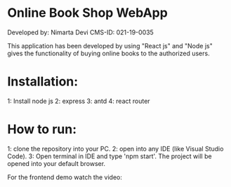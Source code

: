 # Online Book Shop WebApp

Developed by: Nimarta Devi 
CMS-ID: 021-19-0035

This application has been developed by using "React js" and "Node js" gives the functionality of buying online books to the authorized users.

# Installation:
1: Install node js 
2: express
3: antd
4: react router

# How to run:
1: clone the repository into your PC.
2: open into any IDE (like Visual Studio Code).
3: Open terminal in IDE and type 'npm start'. The project will be opened into your default browser.

For the frontend demo watch the video: 
